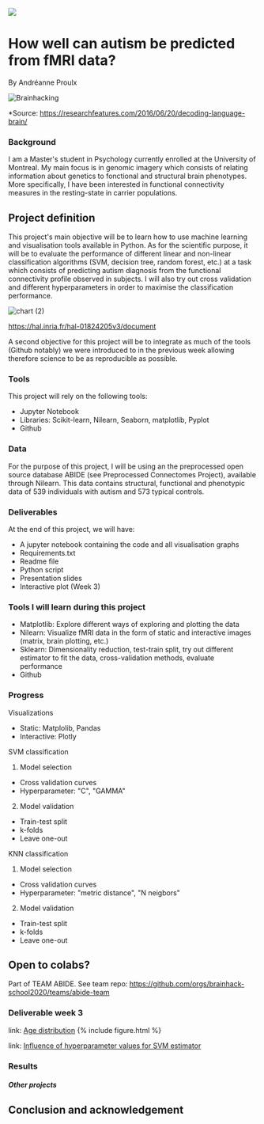 [![](https://img.shields.io/badge/Visit-our%20project%20page-ff69b4)](https://school.brainhackmtl.org/project/template)

# How well can autism be predicted from fMRI data?

By Andréanne Proulx

![Brainhacking](https://cdn2.researchfeatures.com/wp-content/uploads/2016/06/Decoding_language_brain.jpg)

*Source: https://researchfeatures.com/2016/06/20/decoding-language-brain/

### Background

I am a Master's student in Psychology currently enrolled at the University of Montreal. My main focus is in genomic imagery which consists of relating information about genetics to fonctional and structural brain phenotypes. More specifically, I have been interested in functional connectivity measures in the resting-state in carrier populations. 

## Project definition 

This project's main objective will be to learn how to use machine learning and visualisation tools available in Python. As for the scientific purpose, it will be to evaluate the performance of different linear and non-linear classification algorithms (SVM, decision tree, random forest, etc.) at a task which consists of predicting autism diagnosis from the functional connectivity profile observed in subjects. I will also try out cross validation and different hyperparameters in order to maximise the classification performance.    

![chart (2)](https://user-images.githubusercontent.com/65092948/82572545-7f161a80-9b52-11ea-9380-640eca9851bd.jpg)

https://hal.inria.fr/hal-01824205v3/document

A second objective for this project will be to integrate as much of the tools (Github notably) we were introduced to in the previous week allowing therefore science to be as reproducible as possible. 

### Tools 

This project will rely on the following tools: 
 * Jupyter Notebook 
 * Libraries: Scikit-learn, Nilearn, Seaborn, matplotlib, Pyplot
 * Github 

### Data 
For the purpose of this project, I will be using an the preprocessed open source database ABIDE (see Preprocessed Connectomes Project), available through Nilearn. This data contains structural, functional and phenotypic data of 539 individuals with autism and 573 typical controls.  

### Deliverables
At the end of this project, we will have:
 
 - A jupyter notebook containing the code and all visualisation graphs
 - Requirements.txt
 - Readme file 
 - Python script
 - Presentation slides
 - Interactive plot (Week 3)
 
### Tools I will learn during this project
 - Matplotlib: Explore different ways of exploring and plotting the data
 - Nilearn: Visualize fMRI data in the form of static and interactive images (matrix, brain plotting, etc.)
 - Sklearn: Dimensionality reduction, test-train split, try out different estimator to fit the data, cross-validation methods, evaluate performance
 - Github
 
### Progress
Visualizations
 - Static: Matplolib, Pandas
 - Interactive: Plotly
 
SVM classification
1. Model selection 
 - Cross validation curves
 - Hyperparameter: "C", "GAMMA"
2. Model validation
 - Train-test split
 - k-folds
 - Leave one-out


KNN classification
1. Model selection 
 - Cross validation curves
 - Hyperparameter: "metric distance", "N neigbors"
2. Model validation
 - Train-test split
 - k-folds
 - Leave one-out


## Open to colabs?
Part of TEAM ABIDE. See team repo: https://github.com/orgs/brainhack-school2020/teams/abide-team

### Deliverable week 3
link: [Age distribution](https://anproulx.github.io//index.html) {% include figure.html %}

link: [Influence of hyperparameter values for SVM estimator]()
### Results 
##### Other projects
## Conclusion and acknowledgement

